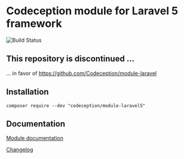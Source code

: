 # Codeception module for Laravel 5 framework

![Build Status](https://github.com/Codeception/module-laravel5/workflows/CI/badge.svg)

## This repository is discontinued ...

... in favor of https://github.com/Codeception/module-laravel

## Installation

```
composer require --dev "codeception/module-laravel5"
```

## Documentation

<a href="https://codeception.com/docs/modules/Laravel5">Module documentation</a>

[Changelog](https://github.com/Codeception/module-laravel5/releases)
